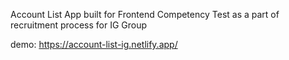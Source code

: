 Account List App built for Frontend Competency Test as a part of recruitment process for IG Group

demo: 
https://account-list-ig.netlify.app/


 
